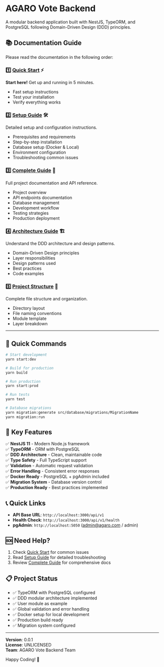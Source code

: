 # AGARO Vote Backend

A modular backend application built with NestJS, TypeORM, and PostgreSQL following Domain-Driven Design (DDD) principles.

## 📚 Documentation Guide

Please read the documentation in the following order:

### **1️⃣ [Quick Start](./01-QUICKSTART.md)** ⚡
**Start here!** Get up and running in 5 minutes.
- Fast setup instructions
- Test your installation
- Verify everything works

### **2️⃣ [Setup Guide](./02-SETUP.md)** 🛠️
Detailed setup and configuration instructions.
- Prerequisites and requirements
- Step-by-step installation
- Database setup (Docker & Local)
- Environment configuration
- Troubleshooting common issues

### **3️⃣ [Complete Guide](./03-README.md)** 📖
Full project documentation and API reference.
- Project overview
- API endpoints documentation
- Database management
- Development workflow
- Testing strategies
- Production deployment

### **4️⃣ [Architecture Guide](./04-ARCHITECTURE.md)** 🏗️
Understand the DDD architecture and design patterns.
- Domain-Driven Design principles
- Layer responsibilities
- Design patterns used
- Best practices
- Code examples

### **5️⃣ [Project Structure](./05-PROJECT-STRUCTURE.md)** 📂
Complete file structure and organization.
- Directory layout
- File naming conventions
- Module template
- Layer breakdown

---

## 🚀 Quick Commands

```bash
# Start development
yarn start:dev

# Build for production
yarn build

# Run production
yarn start:prod

# Run tests
yarn test

# Database migrations
yarn migration:generate src/database/migrations/MigrationName
yarn migration:run
```

## 🎯 Key Features

✅ **NestJS 11** - Modern Node.js framework  
✅ **TypeORM** - ORM with PostgreSQL  
✅ **DDD Architecture** - Clean, maintainable code  
✅ **Type Safety** - Full TypeScript support  
✅ **Validation** - Automatic request validation  
✅ **Error Handling** - Consistent error responses  
✅ **Docker Ready** - PostgreSQL + pgAdmin included  
✅ **Migration System** - Database version control  
✅ **Production Ready** - Best practices implemented  

## 📞 Quick Links

- **API Base URL**: `http://localhost:3000/api/v1`
- **Health Check**: `http://localhost:3000/api/v1/health`
- **pgAdmin**: `http://localhost:5050` (admin@agaro.com / admin)

## 🆘 Need Help?

1. Check [Quick Start](./01-QUICKSTART.md) for common issues
2. Read [Setup Guide](./02-SETUP.md) for detailed troubleshooting
3. Review [Complete Guide](./03-README.md) for comprehensive docs

## 📋 Project Status

- ✅ TypeORM with PostgreSQL configured
- ✅ DDD modular architecture implemented
- ✅ User module as example
- ✅ Global validation and error handling
- ✅ Docker setup for local development
- ✅ Production build ready
- ✅ Migration system configured

---

**Version**: 0.0.1  
**License**: UNLICENSED  
**Team**: AGARO Vote Backend Team

Happy Coding! 🚀

